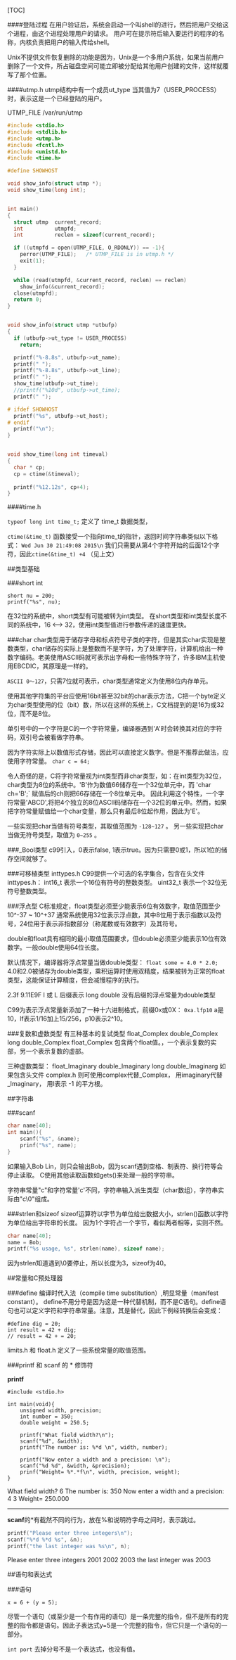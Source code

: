 
[TOC]



####登陆过程
在用户验证后，系统会启动一个叫shell的进行，然后把用户交给这个进程，由这个进程处理用户的请求。
用户可在提示符后输入要运行的程序的名称，内核负责把用户的输入传给shell。

Unix不提供文件恢复删除的功能是因为，Unix是一个多用户系统，如果当前用户删除了一个文件，所占磁盘空间可能立即被分配给其他用户创建的文件，这样就覆写了那个位置。





####utmp.h
utmp结构中有一个成员ut_type 当其值为7（USER_PROCESS）时，表示这是一个已经登陆的用户。

UTMP_FILE      /var/run/utmp

```c
#include <stdio.h>
#include <stdlib.h>
#include <utmp.h>
#include <fcntl.h>
#include <unistd.h>
#include <time.h>

#define SHOWHOST

void show_info(struct utmp *);
void show_time(long int);


int main()
{
  struct utmp  current_record;
  int          utmpfd;
  int          reclen = sizeof(current_record);

  if ((utmpfd = open(UTMP_FILE, O_RDONLY)) == -1){
    perror(UTMP_FILE);   /* UTMP_FILE is in utmp.h */
    exit(1);
  }

  while (read(utmpfd, &current_record, reclen) == reclen)
    show_info(&current_record);
  close(utmpfd);
  return 0;
}


void show_info(struct utmp *utbufp)
{
  if (utbufp->ut_type != USER_PROCESS)
    return;

  printf("%-8.8s", utbufp->ut_name);
  printf(" ");
  printf("%-8.8s", utbufp->ut_line);
  printf(" ");
  show_time(utbufp->ut_time);
  //printf("%10d", utbufp->ut_time);
  printf(" ");

# ifdef SHOWHOST
  printf("%s", utbufp->ut_host);
# endif
  printf("\n");
}


void show_time(long int timeval)
{
  char * cp;
  cp = ctime(&timeval);
  
  printf("%12.12s", cp+4);
}


```



####time.h

`typeof long int time_t;`
定义了 time_t 数据类型，

`ctime(&time_t)` 函数接受一个指向time_t的指针，返回时间字符串类似以下格式：
`Wed Jun 30 21:49:08 2015\n` 
我们只需要从第4个字符开始的后面12个字符，因此`ctime(&time_t) +4` （见上文）



##类型基础


###short int

```
short nu = 200;
printf("%s", nu);
```

在32位的系统中，short类型有可能被转为int类型。
在short类型和int类型长度不同的系统中，16 <--> 32，使用int类型值进行参数传递的速度更快。



###char
char类型用于储存字母和标点符号子类的字符，但是其实char实现是整数类型，char储存的实际上是整数而不是字符，为了处理字符，计算机给出一种数字编码。老美使用ASCII码就可表示出字母和一些特殊字符了，许多IBM主机使用EBCDIC，其原理是一样的。

`ASCII 0～127`，只需7位就可表示，char类型通常定义为使用8位内存单元。

使用其他字符集的平台应使用16bit甚至32bit的char表示方法，C把一个byte定义为char类型使用的位（bit）数，所以在这样的系统上，C文档提到的是16为或32位，而不是8位。


单引号中的一个字符是C的一个字符常量，编译器遇到'A'时会转换其对应的字符码，双引号会被看做字符串。

因为字符实际上以数值形式存储，因此可以直接定义数字。但是不推荐此做法，应使用字符常量。
`char c = 64;`

令人奇怪的是，C将字符常量视为int类型而非char类型，如：在int类型为32位，char类型为8位的系统中。'B'作为数值66储存在一个32位单元中，而 'char ch='B';` 赋值后的ch则把66存储在一个8位单元中。
因此利用这个特性，一个字符常量'ABCD',将把4个独立的8位ASCII码储存在一个32位的单元中。然而，如果把字符常量赋值给一个char变量，那么只有最后8位起作用，因此为'E'。

一些实现把char当做有符号类型，其取值范围为 `-128~127` 。
另一些实现把char当做无符号类型，取值为 `0~255` 。



###_Bool类型
c99引入，0表示false, 1表示true。因为只需要0或1，所以1位的储存空间就够了。



###可移植类型 inttypes.h
C99提供一个可选的名字集合，包含在头文件 inttypes.h：
int16_t  表示一个16位有符号的整数类型。
uint32_t 表示一个32位无符号整数类型。



###浮点型
C标准规定，float类型必须至少能表示6位有效数字，取值范围至少 10^-37 ~ 10^+37
通常系统使用32位表示浮点数，其中8位用于表示指数以及符号，24位用于表示非指数部分（称尾数或有效数字）及其符号。

double和float具有相同的最小取值范围要求，但double必须至少能表示10位有效数字。一般double使用64位长度。

默认情况下，编译器将浮点常量当做double类型：
`float some = 4.0 * 2.0;`
4.0和2.0被储存为double类型，乘积运算时使用双精度，结果被转为正常的float类型，这能保证计算精度，但会减慢程序的执行。

2.3f
9.11E9F
l 或 L 后缀表示 long double
没有后缀的浮点常量为double类型


C99为表示浮点常量新添加了一种十六进制格式，前缀0x或0X：
`0xa.lfp10`   a是10，lf表示1/16加上15/256，p10表示2^10。




###复数和虚数类型
有三种基本的复试类型 float_Complex double_Complex long double_Complex
float_Complex 包含两个float值。，一个表示复数的实部，另一个表示复数的虚部。

三种虚数类型： float_Imaginary double_Imaginary long double_Imaginarg
如果包含头文件 complex.h 则可使用complex代替_Complex， 用imaginary代替_Imaginary， 用I表示 -1 的平方根。



##字符串

###scanf 

```c
char name[40];
int main(){
	scanf("%s", &name);
	prinf("%s", name);
}
```

如果输入Bob Lin，则只会输出Bob，因为scanf遇到空格、制表符、换行符等会停止读取。
C使用其他读取函数如gets()来处理一般的字符串。

字符串常量"c"和字符常量'c'不同，字符串输入派生类型（char数组），字符串实际由"c\0"组成。

###strlen和sizeof
sizeof运算符以字节为单位给出数据大小，strlen()函数以字符为单位给出字符串的长度。
因为1个字符占一个字节，看似两者相等，实则不然。
```c
char name[40];
name = Bob;
printf("%s usage, %s", strlen(name), sizeof name);
```
因为strlen知道遇到\0要停止，所以长度为3，sizeof为40。



##常量和C预处理器

###define
编译时代入法（compile time substitution）,明显常量（manifest constant）。
define不用分号是因为这是一种代替机制，而不是C语句。define语句也可以定义字符和字符串常量。注意，其是替代，因此下例经转换后会变成：

```
#define dig = 20;
int result = 42 + dig;
// result = 42 + = 20;
```

limits.h 和 float.h 定义了一些系统常量的取值范围。



###printf 和 scanf 的 * 修饰符

**printf**

```
#include <stdio.h>

int main(void){
	unsigned width, precision;
	int number = 350;
	double weight = 250.5;

	printf("What field width?\n");
	scanf("%d", &width);
	printf("The number is: %*d \n", width, number);
    
	printf("Now enter a width and a precision: \n");
	scanf("%d %d", &width, &precision);
	prinf("Weight= %*.*f\n", width, precision, weight);
}

```

What field width?
6
The number is: 350
Now enter a width and a precision:
4 3
Weight= 250.000

<hr />

**scanf**的*有截然不同的行为，放在%和说明符字母之间时，表示跳过。

```c
printf("Please enter three integers\n");
scanf("%*d %*d %s", &n);
printf("the last integer was %s\n", n);
```

Please enter three integers
2001 2002 2003
the last integer was 2003



##语句和表达式

###语句

`x = 6 + (y = 5);`

尽管一个语句（或至少是一个有作用的语句）是一条完整的指令，但不是所有的完整的指令都是语句。因此子表达式y=5是一个完整的指令，但它只是一个语句的一部分。

`int port` 去掉分号不是一个表达式，也没有值。


















